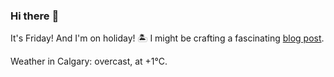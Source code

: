 ### Hi there :wave:

It's Friday! And I'm on holiday! :desert_island: I might be crafting a fascinating [blog post](https://benjaminwuethrich.dev).

Weather in Calgary: overcast, at +1°C.
